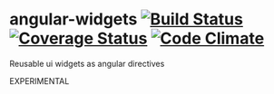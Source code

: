 angular-widgets [![Build Status](https://travis-ci.org/pchorus/angular-widgets.svg?branch=master)](https://travis-ci.org/pchorus/angular-widgets) [![Coverage Status](https://coveralls.io/repos/pchorus/angular-widgets/badge.svg?branch=coveralls)](https://coveralls.io/r/pchorus/angular-widgets?branch=coveralls) [![Code Climate](https://codeclimate.com/github/pchorus/angular-widgets/badges/gpa.svg)](https://codeclimate.com/github/pchorus/angular-widgets)
===============

Reusable ui widgets as angular directives

EXPERIMENTAL
